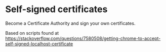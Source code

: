 # Self-signed certificates

Become a Certificate Authority and sign your own certificates.

Based on scripts found at 
https://stackoverflow.com/questions/7580508/getting-chrome-to-accept-self-signed-localhost-certificate
